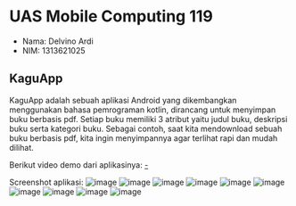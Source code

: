 # UAS Mobile Computing 119

- Nama:  Delvino Ardi
- NIM:   1313621025

## KaguApp
KaguApp adalah sebuah aplikasi Android yang dikembangkan menggunakan bahasa pemrograman kotlin, dirancang untuk menyimpan buku berbasis pdf. 
Setiap buku memiliki 3 atribut yaitu judul buku, deskripsi buku serta kategori buku. Sebagai contoh, saat kita mendownload sebuah buku berbasis
pdf, kita ingin menyimpannya agar terlihat rapi dan mudah dilihat.

Berikut video demo dari aplikasinya: [-](https://youtu.be/hhq0l8GFCEs?si=lvWRkM8xxe6E6r7B)

Screenshot aplikasi:
![image](https://github.com/DelvinoArdi77/KaguApp/assets/94847865/86021518-56c6-440f-8278-a4feeac96e7f)
![image](https://github.com/DelvinoArdi77/KaguApp/assets/94847865/d458aba5-953f-45c2-a617-735f74937a3c)
![image](https://github.com/DelvinoArdi77/KaguApp/assets/94847865/bd940c09-d80c-4a95-8273-55c2c75b2019)
![image](https://github.com/DelvinoArdi77/KaguApp/assets/94847865/783353d1-7e43-4cf7-97ac-adf2e2e875e3)
![image](https://github.com/DelvinoArdi77/KaguApp/assets/94847865/e1c21f1a-cb51-4d6c-b29f-f8f2d39bdbb8)
![image](https://github.com/DelvinoArdi77/KaguApp/assets/94847865/b29b65de-bc48-4dd2-beaf-92b2e6576634)
![image](https://github.com/DelvinoArdi77/KaguApp/assets/94847865/8af25519-10c4-459d-9076-1bf5b8540eb2)
![image](https://github.com/DelvinoArdi77/KaguApp/assets/94847865/ff060a12-bf46-490e-bd77-67d3a27673b1)
![image](https://github.com/DelvinoArdi77/KaguApp/assets/94847865/78c03237-48a8-4d76-a821-84e229923410)
![image](https://github.com/DelvinoArdi77/KaguApp/assets/94847865/e6275f29-fdd2-4541-8f29-eb1d422ccf24)
